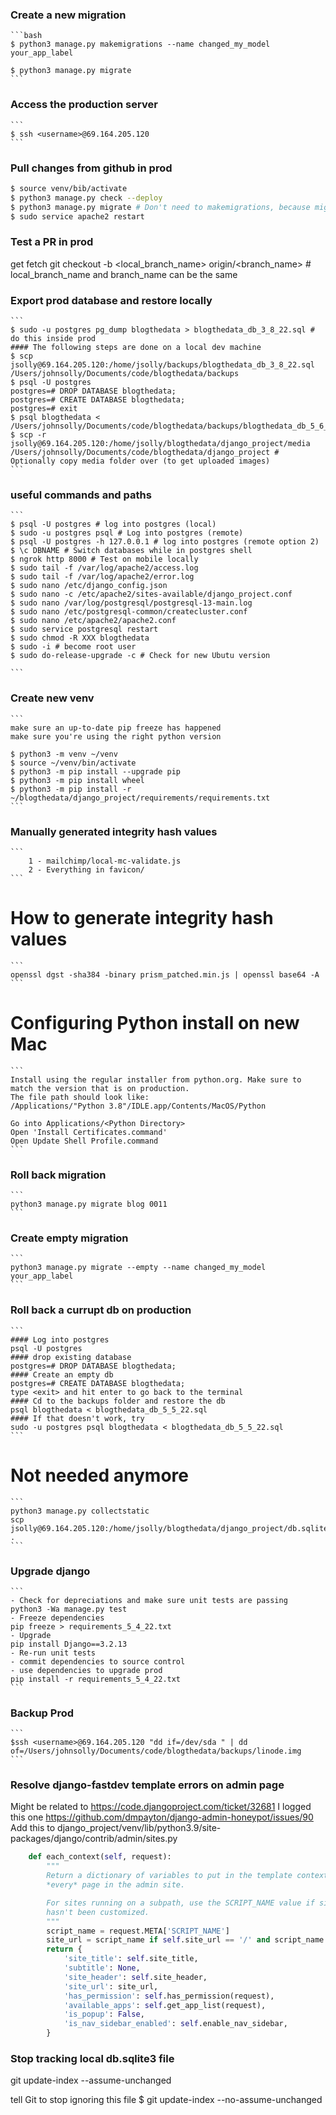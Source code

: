 
### Create a new migration
    ```bash
    $ python3 manage.py makemigrations --name changed_my_model your_app_label

    $ python3 manage.py migrate
    ```

### Access the production server
    ```
    $ ssh <username>@69.164.205.120
    ```

### Pull changes from github in prod
  ```bash
  $ source venv/bib/activate
  $ python3 manage.py check --deploy
  $ python3 manage.py migrate # Don't need to makemigrations, because migrations are already in /migrations
  $ sudo service apache2 restart  
  ```

### Test a PR in prod
get fetch
git checkout -b <local_branch_name> origin/<branch_name> # local_branch_name and branch_name can be the same

### Export prod database and restore locally
    ```
    $ sudo -u postgres pg_dump blogthedata > blogthedata_db_3_8_22.sql # do this inside prod
    #### The following steps are done on a local dev machine
    $ scp jsolly@69.164.205.120:/home/jsolly/backups/blogthedata_db_3_8_22.sql /Users/johnsolly/Documents/code/blogthedata/backups
    $ psql -U postgres
    postgres=# DROP DATABASE blogthedata;
    postgres=# CREATE DATABASE blogthedata;
    postgres=# exit
    $ psql blogthedata < /Users/johnsolly/Documents/code/blogthedata/backups/blogthedata_db_5_6_22.sql
    $ scp -r jsolly@69.164.205.120:/home/jsolly/blogthedata/django_project/media /Users/johnsolly/Documents/code/blogthedata/django_project # Optionally copy media folder over (to get uploaded images)
    ```

### useful commands and paths
    ```
    $ psql -U postgres # log into postgres (local)
    $ sudo -u postgres psql # Log into postgres (remote)
    $ psql -U postgres -h 127.0.0.1 # log into postgres (remote option 2)
    $ \c DBNAME # Switch databases while in postgres shell
    $ ngrok http 8000 # Test on mobile locally
    $ sudo tail -f /var/log/apache2/access.log
    $ sudo tail -f /var/log/apache2/error.log
    $ sudo nano /etc/django_config.json 
    $ sudo nano -c /etc/apache2/sites-available/django_project.conf
    $ sudo nano /var/log/postgresql/postgresql-13-main.log
    $ sudo nano /etc/postgresql-common/createcluster.conf 
    $ sudo nano /etc/apache2/apache2.conf
    $ sudo service postgresql restart
    $ sudo chmod -R XXX blogthedata
    $ sudo -i # become root user
    $ sudo do-release-upgrade -c # Check for new Ubutu version
    
    ```

### Create new venv
    ```
    make sure an up-to-date pip freeze has happened
    make sure you're using the right python version

    $ python3 -m venv ~/venv
    $ source ~/venv/bin/activate
    $ python3 -m pip install --upgrade pip
    $ python3 -m pip install wheel
    $ python3 -m pip install -r ~/blogthedata/django_project/requirements/requirements.txt
    ```

### Manually generated integrity hash values
    ```
        1 - mailchimp/local-mc-validate.js
        2 - Everything in favicon/
    ```

# How to generate integrity hash values
    ```
    openssl dgst -sha384 -binary prism_patched.min.js | openssl base64 -A
    ```

# Configuring Python install on new Mac
    ```
    Install using the regular installer from python.org. Make sure to match the version that is on production.
    The file path should look like:
    /Applications/"Python 3.8"/IDLE.app/Contents/MacOS/Python

    Go into Applications/<Python Directory>
    Open 'Install Certificates.command'
    Open Update Shell Profile.command
    ```


 ### Roll back migration
    ```
    python3 manage.py migrate blog 0011
    ```

 ### Create empty migration 
    ```
    python3 manage.py migrate --empty --name changed_my_model your_app_label
    ```
 ### Roll back a currupt db on production
    ```
    #### Log into postgres
    psql -U postgres
    #### drop existing database
    postgres=# DROP DATABASE blogthedata;
    #### Create an empty db
    postgres=# CREATE DATABASE blogthedata;
    type <exit> and hit enter to go back to the terminal
    #### Cd to the backups folder and restore the db
    psql blogthedata < blogthedata_db_5_5_22.sql
    #### If that doesn't work, try
    sudo -u postgres psql blogthedata < blogthedata_db_5_5_22.sql
    ```

# Not needed anymore
    ```
    python3 manage.py collectstatic
    scp jsolly@69.164.205.120:/home/jsolly/blogthedata/django_project/db.sqlite3 .
    ```

### Upgrade django
    ```
    - Check for depreciations and make sure unit tests are passing
    python3 -Wa manage.py test
    - Freeze dependencies
    pip freeze > requirements_5_4_22.txt
    - Upgrade
    pip install Django==3.2.13
    - Re-run unit tests
    - commit dependencies to source control
    - use dependencies to upgrade prod
    pip install -r requirements_5_4_22.txt
    ```
### Backup Prod
    ```
    $ssh <username>@69.164.205.120 "dd if=/dev/sda " | dd of=/Users/johnsolly/Documents/code/blogthedata/backups/linode.img
    ```

### Resolve django-fastdev template errors on admin page
Might be related to https://code.djangoproject.com/ticket/32681
I logged this one https://github.com/dmpayton/django-admin-honeypot/issues/90 
Add this to
django_project/venv/lib/python3.9/site-packages/django/contrib/admin/sites.py
```py
    def each_context(self, request):
        """
        Return a dictionary of variables to put in the template context for
        *every* page in the admin site.

        For sites running on a subpath, use the SCRIPT_NAME value if site_url
        hasn't been customized.
        """
        script_name = request.META['SCRIPT_NAME']
        site_url = script_name if self.site_url == '/' and script_name else self.site_url
        return {
            'site_title': self.site_title,
            'subtitle': None,
            'site_header': self.site_header,
            'site_url': site_url,
            'has_permission': self.has_permission(request),
            'available_apps': self.get_app_list(request),
            'is_popup': False,
            'is_nav_sidebar_enabled': self.enable_nav_sidebar,
        }
```


### Stop tracking local db.sqlite3 file 
git update-index --assume-unchanged <file-to-ignore>

tell Git to stop ignoring this file
$ git update-index --no-assume-unchanged <file-to-ignore>